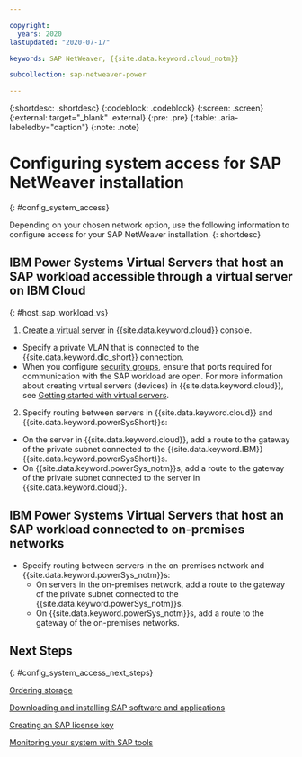 ```yaml
---

copyright:
  years: 2020
lastupdated: "2020-07-17"

keywords: SAP NetWeaver, {{site.data.keyword.cloud_notm}}

subcollection: sap-netweaver-power

---
```


{:shortdesc: .shortdesc}
{:codeblock: .codeblock}
{:screen: .screen}
{:external: target="_blank" .external}
{:pre: .pre}
{:table: .aria-labeledby="caption"}
{:note: .note}

# Configuring system access for SAP NetWeaver installation
{: #config_system_access}

Depending on your chosen network option, use the following information to configure access for your SAP NetWeaver installation.
{: shortdesc}

## IBM Power Systems Virtual Servers that host an SAP workload accessible through a virtual server on IBM Cloud
{: #host_sap_workload_vs}

1. [Create a virtual server](https://cloud.ibm.com/gen1/infrastructure/provision/vs?cm_sp=Cloud-Product-_-OnPageNav-IBMCloudPlatform_IBMVirtualMachines-_-VSI_Prod_Midpage) in {{site.data.keyword.cloud}} console.
  * Specify a private VLAN that is connected to the {{site.data.keyword.dlc_short}} connection.
  * When you configure [security groups](/docs/security-groups?topic=security-groups-getting-started), ensure that ports required for communication with the SAP workload are open.
 For more information about creating virtual servers (devices) in {{site.data.keyword.cloud}}, see [Getting started with virtual servers](/docs/virtual-servers?topic=virtual-servers-getting-started-tutorial).
2. Specify routing between servers in {{site.data.keyword.cloud}} and {{site.data.keyword.powerSysShort}}s:
  * On the server in {{site.data.keyword.cloud}}, add a route to the gateway of the private subnet connected to the {{site.data.keyword.IBM}} {{site.data.keyword.powerSysShort}}s.
  * On {{site.data.keyword.powerSys_notm}}s, add a route to the gateway of the private subnet connected to the server in {{site.data.keyword.cloud}}.

## IBM Power Systems Virtual Servers that host an SAP workload connected to on-premises networks

* Specify routing between servers in the on-premises network and {{site.data.keyword.powerSys_notm}}s:
  * On servers in the on-premises network, add a route to the gateway of the private subnet connected to the {{site.data.keyword.powerSys_notm}}s.
  * On {{site.data.keyword.powerSys_notm}}s, add a route to the gateway of the on-premises networks.

## Next Steps
{: #config_system_access_next_steps}

[Ordering storage](/docs/sap-netweaver-power?topic=sap-netweaver-power-order_storage)

[Downloading and installing SAP software and applications](/docs/sap-netweaver-power?topic=sap-netweaver-power-install_sap)

[Creating an SAP license key](/docs/sap-netweaver-power?topic=sap-netweaver-power-create-key)

[Monitoring your system with SAP tools](/docs/sap-netweaver-power?topic=sap-netweaver-power-monitoring)
